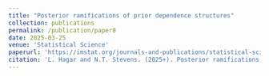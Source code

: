 ```yaml
---
title: "Posterior ramifications of prior dependence structures"
collection: publications
permalink: /publication/paper8
date: 2025-03-25
venue: 'Statistical Science'
paperurl: 'https://imstat.org/journals-and-publications/statistical-science/statistical-science-future-papers/'
citation: 'L. Hagar and N.T. Stevens. (2025+). Posterior ramifications of prior dependence structures. <i>Statistical Science</i> (in press), 1-17.'
---
```


